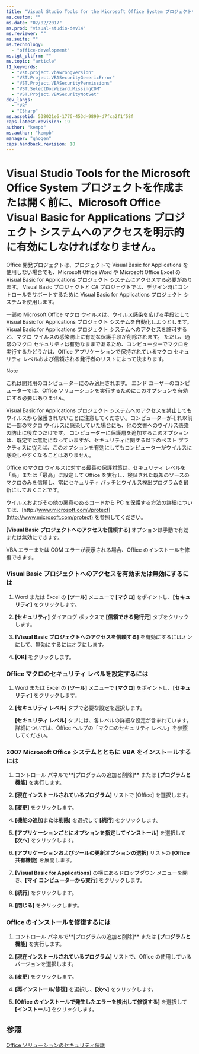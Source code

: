 ```yaml
---
title: "Visual Studio Tools for the Microsoft Office System プロジェクトを作成または開く前に、Microsoft Office Visual Basic for Applications プロジェクト システムへのアクセスを明示的に有効にしなければなりません。 | Microsoft Docs"
ms.custom: ""
ms.date: "02/02/2017"
ms.prod: "visual-studio-dev14"
ms.reviewer: ""
ms.suite: ""
ms.technology: 
  - "office-development"
ms.tgt_pltfrm: ""
ms.topic: "article"
f1_keywords: 
  - "vst.project.vbawrongversion"
  - "VST.Project.VBASecurityGenericError"
  - "VST.Project.VBASecurityPermissions"
  - "VST.SelectDocWizard.MissingCOM"
  - "VST.Project.VBASecurityNotSet"
dev_langs: 
  - "VB"
  - "CSharp"
ms.assetid: 538021e6-1776-453d-9899-d7fca2f1f58f
caps.latest.revision: 19
author: "kempb"
ms.author: "kempb"
manager: "ghogen"
caps.handback.revision: 18
---
```

# Visual Studio Tools for the Microsoft Office System プロジェクトを作成または開く前に、Microsoft Office Visual Basic for Applications プロジェクト システムへのアクセスを明示的に有効にしなければなりません。
  Office 開発プロジェクトは、プロジェクトで Visual Basic for Applications を使用しない場合でも、Microsoft Office Word や Microsoft Office Excel の Visual Basic for Applications プロジェクト システムにアクセスする必要があります。  Visual Basic プロジェクトと C\# プロジェクトでは、デザイン時にコントロールをサポートするために Visual Basic for Applications プロジェクト システムを使用します。  
  
 一部の Microsoft Office マクロ ウイルスは、ウイルス感染を広げる手段として Visual Basic for Applications プロジェクト システムを自動化しようとします。  Visual Basic for Applications プロジェクト システムへのアクセスを許可すると、マクロ ウイルスの感染防止に有効な保護手段が削除されます。  ただし、通常のマクロ セキュリティは有効なままであるため、コンピューターでマクロを実行するかどうかは、Office アプリケーションで保持されているマクロ セキュリティ レベルおよび信頼される発行者のリストによって決まります。  
  
> [!NOTE]  
>  これは開発用のコンピューターにのみ適用されます。  エンド ユーザーのコンピューターでは、Office ソリューションを実行するためにこのオプションを有効にする必要はありません。  
  
 Visual Basic for Applications プロジェクト システムへのアクセスを禁止してもウイルスから保護されないことに注意してください。コンピューターがそれ以前に一部のマクロ ウイルスに感染していた場合にも、他の文書へのウイルス感染の防止に役立つだけです。  コンピューターに保護層を追加するこのオプションは、既定では無効になっていますが、セキュリティに関する以下のベスト プラクティスに従えば、このオプションを有効にしてもコンピューターがウイルスに感染しやすくなることはありません。  
  
 Office のマクロ ウイルスに対する最善の保護対策は、セキュリティ レベルを「高」または「最高」に設定して Office を実行し、検証された既知のソースのマクロのみを信頼し、常にセキュリティ パッチとウイルス検出プログラムを最新にしておくことです。  
  
 ウイルスおよびその他の悪意のあるコードから PC を保護する方法の詳細については、[http:\/\/www.microsoft.com\/protect](http://www.microsoft.com/protect) を参照してください。  
  
 **\[Visual Basic プロジェクトへのアクセスを信頼する\]** オプションは手動で有効または無効にできます。  
  
 VBA エラーまたは COM エラーが表示される場合、Office のインストールを修復できます。  
  
### Visual Basic プロジェクトへのアクセスを有効または無効にするには  
  
1.  Word または Excel の **\[ツール\]** メニューで **\[マクロ\]** をポイントし、**\[セキュリティ\]** をクリックします。  
  
2.  **\[セキュリティ\]** ダイアログ ボックスで **\[信頼できる発行元\]** タブをクリックします。  
  
3.  **\[Visual Basic プロジェクトへのアクセスを信頼する\]** を有効にするにはオンにして、無効にするにはオフにします。  
  
4.  **\[OK\]** をクリックします。  
  
### Office マクロのセキュリティ レベルを設定するには  
  
1.  Word または Excel の **\[ツール\]** メニューで **\[マクロ\]** をポイントし、**\[セキュリティ\]** をクリックします。  
  
2.  **\[セキュリティ レベル\]** タブで必要な設定を選択します。  
  
     **\[セキュリティ レベル\]** タブには、各レベルの詳細な設定が含まれています。  詳細については、Office ヘルプの「マクロのセキュリティ レベル」を参照してください。  
  
### 2007 Microsoft Office システムとともに VBA をインストールするには  
  
1.  コントロール パネルで**\[プログラムの追加と削除\]** または **\[プログラムと機能\]** を実行します。  
  
2.  **\[現在インストールされているプログラム\]** リストで \[Office\] を選択します。  
  
3.  **\[変更\]** をクリックします。  
  
4.  **\[機能の追加または削除\]** を選択して **\[続行\]** をクリックします。  
  
5.  **\[アプリケーションごとにオプションを指定してインストール\]** を選択して **\[次へ\]** をクリックします。  
  
6.  **\[アプリケーションおよびツールの更新オプションの選択\]** リストの **\[Office 共有機能\]** を展開します。  
  
7.  **\[Visual Basic for Applications\]** の横にあるドロップダウン メニューを開き、**\[マイ コンピューターから実行\]** をクリックします。  
  
8.  **\[続行\]** をクリックします。  
  
9. **\[閉じる\]** をクリックします。  
  
### Office のインストールを修復するには  
  
1.  コントロール パネルで**\[プログラムの追加と削除\]** または **\[プログラムと機能\]** を実行します。  
  
2.  **\[現在インストールされているプログラム\]** リストで、Office の使用しているバージョンを選択します。  
  
3.  **\[変更\]** をクリックします。  
  
4.  **\[再インストール\/修復\]** を選択し、**\[次へ\]** をクリックします。  
  
5.  **\[Office のインストールで発生したエラーを検出して修復する\]** を選択して **\[インストール\]** をクリックします。  
  
## 参照  
 [Office ソリューションのセキュリティ保護](../vsto/securing-office-solutions.md)  
  
  